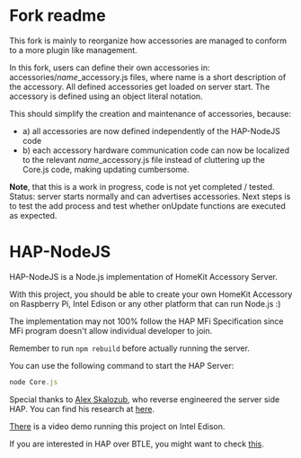 Fork readme
=============
This fork is mainly to reorganize how accessories are managed to conform to a more plugin like management.

In this fork, users can define their own accessories in: accessories/*name*_accessory.js files, where name is a short description of the accessory. All defined accessories get loaded on server start. The accessory is defined using an object literal notation.

This should simplify the creation and maintenance of accessories, because:
* a) all accessories are now defined independently of the HAP-NodeJS code
* b) each accessory hardware communication code can now be localized to the relevant *name*_accessory.js file instead of cluttering up the Core.js code, making updating cumbersome.

**Note**, that this is a work in progress, code is not yet completed / tested. Status: server starts normally and can advertises accessories. Next steps is to test the add process and test whether onUpdate functions are executed as expected.


HAP-NodeJS
=============
HAP-NodeJS is a Node.js implementation of HomeKit Accessory Server.

With this project, you should be able to create your own HomeKit Accessory on Raspberry Pi, Intel Edison or any other platform that can run Node.js :)

The implementation may not 100% follow the HAP MFi Specification since MFi program doesn't allow individual developer to join. 

Remember to run `npm rebuild` before actually running the server.

You can use the following command to start the HAP Server:
  ```js
  node Core.js
  ```

Special thanks to [Alex Skalozub](https://twitter.com/pieceofsummer), who reverse engineered the server side HAP. You can find his research at [here](https://gist.github.com/pieceofsummer/13272bf76ac1d6b58a30).

[There](http://instagram.com/p/t4cPlcDksQ/) is a video demo running this project on Intel Edison.

If you are interested in HAP over BTLE, you might want to check [this](https://gist.github.com/KhaosT/6ff09ba71d306d4c1079).


